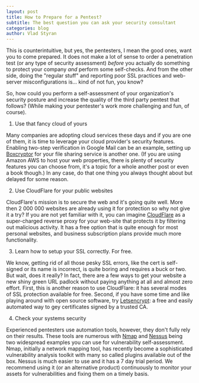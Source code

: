 ```yaml
---
layout: post
title: How to Prepare for a Pentest?
subtitle: The best question you can ask your security consultant
categories: blog
author: Vlad Styran
---
```

This is counterintuitive, but yes, the pentesters, I mean the good ones, want you to come prepared. It does not make a lot of sense to order a penetration test (or any type of security assessment) _before_ you actually do something to protect your company _and_ perform some self-checks. And from the other side, doing the "regular stuff" and reporting poor SSL practices and web-server misconfigurations is… kind of not fun, you know?

So, how could you perform a self-assessment of your organization's security posture and increase the quality of the third party pentest that follows? (While making your pentester's work more challenging and fun, of course).

1. Use that fancy cloud of yours

Many companies are adopting cloud services these days and if you are one of them, it is time to leverage your cloud provider's security features. Enabling two-step verification in Google Mail can be an example, setting up [Boxcryptor](https://www.boxcryptor.com/en) for your file sharing service is another one. (If you are using Amazon AWS to host your web properties, there is plenty of security features you can choose from, it's a topic for a whole another post or even a book though.) In any case, do that one thing you always thought about but delayed for some reason.

2. Use CloudFlare for your public websites

CloudFlare's mission is to secure the web and it's going quite well. More then 2 000 000 websites are already using it for protection so why not give it a try? If you are not yet familiar with it, you can imagine [CloudFlare](https://www.cloudflare.com) as a super-charged reverse proxy for your web-site that protects it by filtering out malicious activity. It has a free option that is quite enough for most personal websites, and business subscription plans provide much more functionality.

3. Learn how to setup your SSL correctly. For free.

We know, getting rid of all those pesky SSL errors, like the cert is self-signed or its name is incorrect, is quite boring and requires a buck or two. But wait, does it really? In fact, there are a few ways to get your website a new shiny green URL padlock without paying anything at all and almost zero effort. First, this is another reason to use CloudFlare: it has several modes of SSL protection available for free. Second, if you have some time and like playing around with open source software, try [Letsencrypt](https://letsencrypt.org): a free and easily automated way to gey certificates signed by a trusted CA.

4. Check your systems security

Experienced pentesters use automation tools, however, they don't fully rely on their results. These tools are numerous with [Nmap](https://nmap.org) and [Nessus](https://www.tenable.com/products/nessus-vulnerability-scanner) being two widespread examples you can use for vulnerability self-assessment. Nmap, initially a network mapping tool, has recently become a sophisticated vulnerability analysis toolkit with many so called plugins available out of the box. Nessus is much easier to use and it has a 7 day trial period. We recommend using it (or an alternative product) continuously to monitor your assets for vulnerabilities and fixing them on a timely basis.
